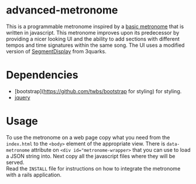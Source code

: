# advanced-metronome
This is a programmable metronome inspired by a [basic metronome](https://github.com/cwilso/metronome)
that is written in javascript.  This metronome improves upon its predecessor by providing a nicer looking
UI and the ability to add sections with different tempos and time signatures within the same song.  The UI
uses a modified version of [SegmentDisplay](http://www.3quarks.com/en/SegmentDisplay/) from 3quarks.

# Dependencies
* [bootstrap](https://github.com/twbs/bootstrap for styling) for styling.
* [jquery](https://jquery.com/)

# Usage
To use the metronome on a web page copy what you need from the `index.html` to the `<body>` element
of the appropriate view.  There is `data-metronome` attribute on `<div id="metronome-wrapper>` that
you can use to load a JSON string into. Next copy all the javascript files where they will be served.  
Read the `INSTALL` file for instructions on how to integrate the metronome with a rails application.

